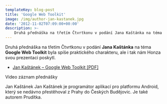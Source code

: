 ```yaml
---
templateKey: blog-post
title: 'Google Web Toolkit'
image: /img/author-jan-kastanek.jpg
date: '2012-11-02T07:09:00+00:00'
description: >-
    Druhá přednáška na třetím Čtvrtkonu v podání Jana Kaštánka na téma Google Web Toolkit byla spíše praktického charakteru, ale i tak nám Honza svou prezentaci poskytl.Jan Kaštánek – Goo...
---
```

Druhá přednáška na třetím Čtvrtkonu v podání **Jana Kaštánka** na téma **Google Web Toolkit** byla spíše praktického charakteru, ale i tak nám Honza svou prezentaci poskytl.

- [Jan Kaštánek – Google Web Toolkit \[PDF\]](/wp-content/uploads/ctvrtkon3-jan-kastanek-gwt.pdf)

Video záznam přednášky

Jan Kaštánek Jan Kaštánek je programátor aplikací pro platformu Android, který se nedávno přestěhoval z Prahy do Českých Budějovic. Je také autorem Prudítka.
